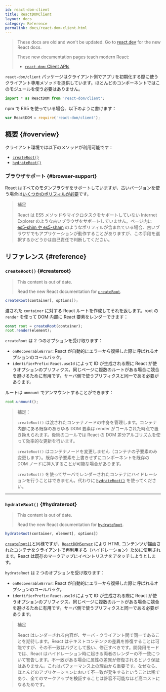 ```yaml
---
id: react-dom-client
title: ReactDOMClient
layout: docs
category: Reference
permalink: docs/react-dom-client.html
---
```


<div class="scary">

> These docs are old and won't be updated. Go to [react.dev](https://react.dev/) for the new React docs.
>
> These new documentation pages teach modern React:
>
> - [`react-dom`: Client APIs](https://react.dev/reference/react-dom/client)

</div>

`react-dom/client` パッケージはクライアント側でアプリを初期化する際に使うクライアント専用メソッドを提供しています。ほとんどのコンポーネントではこのモジュールを使う必要はありません。

```js
import * as ReactDOM from 'react-dom/client';
```

npm で ES5 を使っている場合、以下のように書けます：

```js
var ReactDOM = require('react-dom/client');
```

## 概要 {#overview}

クライアント環境では以下のメソッドが利用可能です：

- [`createRoot()`](#createroot)
- [`hydrateRoot()`](#hydrateroot)

### ブラウザサポート {#browser-support}

React はすべてのモダンブラウザをサポートしていますが、古いバージョンを使う場合は[いくつかのポリフィルが必要](/docs/javascript-environment-requirements.html)です。

> 補足
>
> React は ES5 メソッドやマイクロタスクをサポートしていない Internet Explorer のような古いブラウザをサポートしていません。ページ内に [es5-shim や es5-sham](https://github.com/es-shims/es5-shim) のようなポリフィルが含まれている場合、古いブラウザでもアプリケーションが動作することがありますが、この手段を選択するかどうかは自己責任で判断してください。

## リファレンス {#reference}

### `createRoot()` {#createroot}

<div class="scary">

> This content is out of date.
>
> Read the new React documentation for [`createRoot`](https://react.dev/reference/react-dom/client/createRoot).

</div>

```javascript
createRoot(container[, options]);
```

渡された `container` に対する React ルートを作成してそれを返します。root の `render` を使って DOM 内部に React 要素をレンダーできます：

```javascript
const root = createRoot(container);
root.render(element);
```

`createRoot` は 2 つのオプションを受け取ります：
- `onRecoverableError`: React が自動的にエラーから復帰した際に呼ばれるオプションのコールバック。
- `identifierPrefix`: `React.useId` によって ID が生成される際に React が使うオプションのプリフィクス。同じページに複数のルートがある場合に競合を避けるために有用です。サーバ側で使うプリフィクスと同一である必要があります。

ルートは `unmount` でアンマウントすることができます：

```javascript
root.unmount();
```

> 補足：
>
> `createRoot()` は渡されたコンテナノードの中身を管理します。コンテナ内部にある既存のあらゆる DOM 要素は render がコールされた時点で置き換えられます。後続のコールでは React の DOM 差分アルゴリズムを使って効率的な更新を行います。
>
> `createRoot()` はコンテナノードを変更しません（コンテナの子要素のみ変更します）。既存の子要素を上書きせずにコンポーネントを既存の DOM ノードに挿入することが可能な場合があります。
>
> `createRoot()` を使ってサーバでレンダーされたコンテナにハイドレーションを行うことはできません。代わりに [`hydrateRoot()`](#hydrateroot) を使ってください。

* * *

### `hydrateRoot()` {#hydrateroot}

<div class="scary">

> This content is out of date.
>
> Read the new React documentation for [`hydrateRoot`](https://react.dev/reference/react-dom/client/hydrateRoot).

</div>


```javascript
hydrateRoot(container, element[, options])
```

[`createRoot()`](#createroot)と同様ですが、[`ReactDOMServer`](/docs/react-dom-server.html) により HTML コンテンツが描画されたコンテナをクライアントで再利用する（ハイドレーション）ために使用されます。React は既存のマークアップにイベントリスナをアタッチしようとします。

`hydrateRoot` は 2 つのオプションを受け取ります：
- `onRecoverableError`: React が自動的にエラーから復帰した際に呼ばれるオプションのコールバック。
- `identifierPrefix`: `React.useId` によって ID が生成される際に React が使うオプションのプリフィクス。同じページに複数のルートがある場合に競合を避けるために有用です。サーバ側で使うプリフィクスと同一である必要があります。


> 補足
> 
> React はレンダーされる内容が、サーバ・クライアント間で同一であることを期待します。React はテキストコンテンツの差異を修復することは可能ですが、その不一致はバグとして扱い、修正すべきです。開発用モードでは、React はハイドレーション時に起きる両者のレンダーの不一致について警告します。不一致がある場合に属性の差異が修復されるという保証はありません。これはパフォーマンス上の理由から重要です。なぜなら、ほとんどのアプリケーションにおいて不一致が発生するということは稀であり、全てのマークアップを検証することは許容不可能なほど高コストになるためです。

